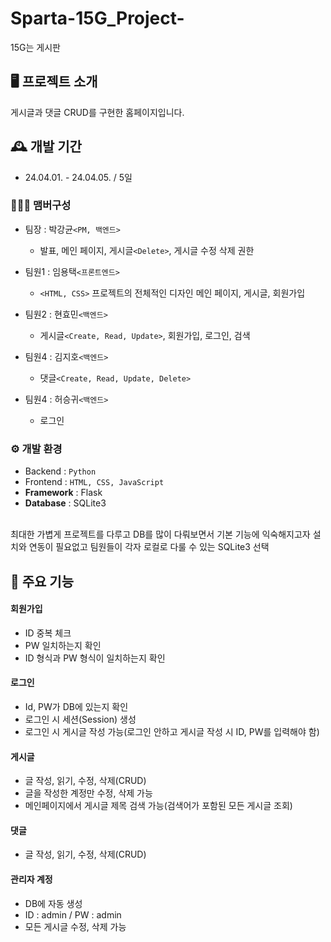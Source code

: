 # Sparta-15G_Project-
15G는 게시판


## 🖥️ 프로젝트 소개
게시글과 댓글 CRUD를 구현한 홈페이지입니다.
<br>

## 🕰️ 개발 기간
* 24.04.01. - 24.04.05. / 5일

### 🧑‍🤝‍🧑 맴버구성
 - 팀장  : 박강균`<PM, 백엔드>`
   +  발표, 메인 페이지, 게시글`<Delete>`, 게시글 수정 삭제 권한

 - 팀원1 : 임용택`<프론트엔드>`
   + `<HTML, CSS>` 프로젝트의 전체적인 디자인 메인 페이지, 게시글, 회원가입

 - 팀원2 : 현효민`<백엔드>`
   + 게시글`<Create, Read, Update>`, 회원가입, 로그인, 검색

 - 팀원4 : 김지호`<백엔드>`
   + 댓글`<Create, Read, Update, Delete>`

 - 팀원4 : 허승귀`<백엔드>`
   + 로그인

### ⚙️ 개발 환경
- Backend : `Python`
- Frontend : `HTML, CSS, JavaScript`
- **Framework** : Flask
- **Database** : SQLite3
<br>
최대한 가볍게 프로젝트를 다루고 DB를 많이 다뤄보면서 기본 기능에 익숙해지고자
설치와 연동이 필요없고 팀원들이 각자 로컬로 다룰 수 있는 SQLite3 선택

## 📌 주요 기능
#### 회원가입
- ID 중복 체크
- PW 일치하는지 확인
- ID 형식과 PW 형식이 일치하는지 확인
#### 로그인
- Id, PW가 DB에 있는지 확인
- 로그인 시 세션(Session) 생성
- 로그인 시 게시글 작성 가능(로그인 안하고 게시글 작성 시 ID, PW를 입력해야 함)
#### 게시글
- 글 작성, 읽기, 수정, 삭제(CRUD)
- 글을 작성한 계정만 수정, 삭제 가능
- 메인페이지에서 게시글 제목 검색 가능(검색어가 포함된 모든 게시글 조회)
#### 댓글
- 글 작성, 읽기, 수정, 삭제(CRUD)
#### 관리자 계정
- DB에 자동 생성
- ID : admin / PW : admin
- 모든 게시글 수정, 삭제 가능
